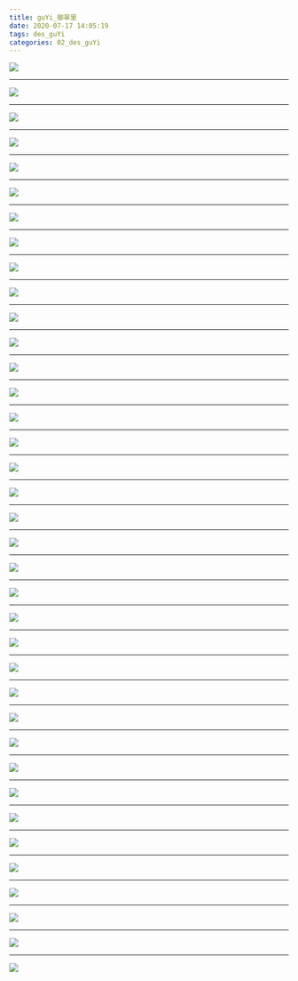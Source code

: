 ```yaml
---
title: guYi_御翠里
date: 2020-07-17 14:05:19
tags: des_guYi
categories: 02_des_guYi
---
```



![](./yuCuiLi_001.jpg)

<!--more-->

***

![](./yuCuiLi_002.jpg)

***

![](./yuCuiLi_003.jpg)

***

![](./yuCuiLi_004.jpg)

***

![](./yuCuiLi_005.jpg)

***

![](./yuCuiLi_006.jpg)

***

![](./yuCuiLi_007.jpg)

***

![](./yuCuiLi_008.jpg)

***

![](./yuCuiLi_009.jpg)

***

![](./yuCuiLi_010.jpg)

***

![](./yuCuiLi_011.jpg)

***

![](./yuCuiLi_012.jpg)

***

![](./yuCuiLi_013.jpg)

***

![](./yuCuiLi_014.jpg)

***

![](./yuCuiLi_015.jpg)

***

![](./yuCuiLi_016.jpg)

***

![](./yuCuiLi_017.jpg)

***

![](./yuCuiLi_018.jpg)

***

![](./yuCuiLi_019.jpg)

***

![](./yuCuiLi_020.jpg)

***

![](./yuCuiLi_021.jpg)

***

![](./yuCuiLi_022.jpg)

***

![](./yuCuiLi_023.jpg)

***

![](./yuCuiLi_024.jpg)

***

![](./yuCuiLi_025.jpg)

***

![](./yuCuiLi_026.jpg)

***

![](./yuCuiLi_027.jpg)

***

![](./yuCuiLi_028.jpg)

***

![](./yuCuiLi_029.jpg)

***

![](./yuCuiLi_030.jpg)

***

![](./yuCuiLi_031.jpg)

***

![](./yuCuiLi_032.jpg)

***

![](./yuCuiLi_033.jpg)

***

![](./yuCuiLi_034.jpg)

***

![](./yuCuiLi_035.jpg)

***

![](./yuCuiLi_036.jpg)

***

![](./yuCuiLi_037.jpg)

